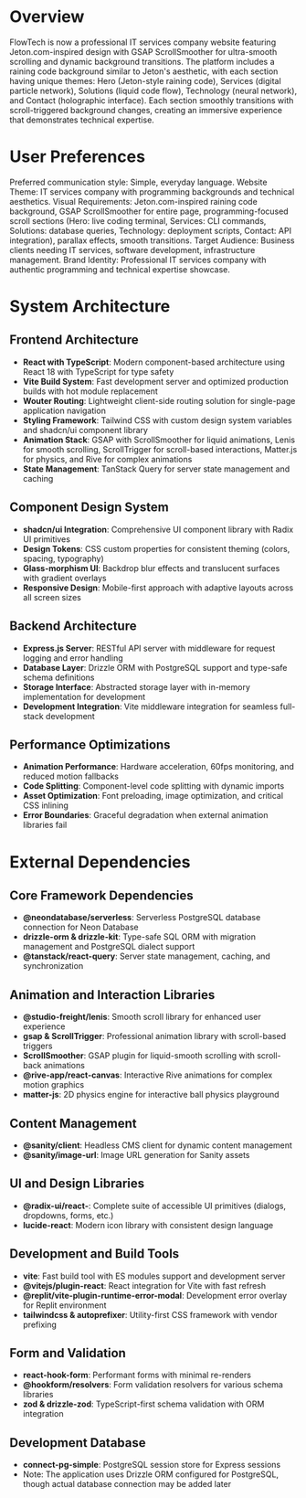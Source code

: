# Overview

FlowTech is now a professional IT services company website featuring Jeton.com-inspired design with GSAP ScrollSmoother for ultra-smooth scrolling and dynamic background transitions. The platform includes a raining code background similar to Jeton's aesthetic, with each section having unique themes: Hero (Jeton-style raining code), Services (digital particle network), Solutions (liquid code flow), Technology (neural network), and Contact (holographic interface). Each section smoothly transitions with scroll-triggered background changes, creating an immersive experience that demonstrates technical expertise.

# User Preferences

Preferred communication style: Simple, everyday language.
Website Theme: IT services company with programming backgrounds and technical aesthetics.
Visual Requirements: Jeton.com-inspired raining code background, GSAP ScrollSmoother for entire page, programming-focused scroll sections (Hero: live coding terminal, Services: CLI commands, Solutions: database queries, Technology: deployment scripts, Contact: API integration), parallax effects, smooth transitions.
Target Audience: Business clients needing IT services, software development, infrastructure management.
Brand Identity: Professional IT services company with authentic programming and technical expertise showcase.

# System Architecture

## Frontend Architecture
- **React with TypeScript**: Modern component-based architecture using React 18 with TypeScript for type safety
- **Vite Build System**: Fast development server and optimized production builds with hot module replacement
- **Wouter Routing**: Lightweight client-side routing solution for single-page application navigation
- **Styling Framework**: Tailwind CSS with custom design system variables and shadcn/ui component library
- **Animation Stack**: GSAP with ScrollSmoother for liquid animations, Lenis for smooth scrolling, ScrollTrigger for scroll-based interactions, Matter.js for physics, and Rive for complex animations
- **State Management**: TanStack Query for server state management and caching

## Component Design System
- **shadcn/ui Integration**: Comprehensive UI component library with Radix UI primitives
- **Design Tokens**: CSS custom properties for consistent theming (colors, spacing, typography)
- **Glass-morphism UI**: Backdrop blur effects and translucent surfaces with gradient overlays
- **Responsive Design**: Mobile-first approach with adaptive layouts across all screen sizes

## Backend Architecture
- **Express.js Server**: RESTful API server with middleware for request logging and error handling
- **Database Layer**: Drizzle ORM with PostgreSQL support and type-safe schema definitions
- **Storage Interface**: Abstracted storage layer with in-memory implementation for development
- **Development Integration**: Vite middleware integration for seamless full-stack development

## Performance Optimizations
- **Animation Performance**: Hardware acceleration, 60fps monitoring, and reduced motion fallbacks
- **Code Splitting**: Component-level code splitting with dynamic imports
- **Asset Optimization**: Font preloading, image optimization, and critical CSS inlining
- **Error Boundaries**: Graceful degradation when external animation libraries fail

# External Dependencies

## Core Framework Dependencies
- **@neondatabase/serverless**: Serverless PostgreSQL database connection for Neon Database
- **drizzle-orm & drizzle-kit**: Type-safe SQL ORM with migration management and PostgreSQL dialect support
- **@tanstack/react-query**: Server state management, caching, and synchronization

## Animation and Interaction Libraries
- **@studio-freight/lenis**: Smooth scroll library for enhanced user experience
- **gsap & ScrollTrigger**: Professional animation library with scroll-based triggers
- **ScrollSmoother**: GSAP plugin for liquid-smooth scrolling with scroll-back animations
- **@rive-app/react-canvas**: Interactive Rive animations for complex motion graphics
- **matter-js**: 2D physics engine for interactive ball physics playground

## Content Management
- **@sanity/client**: Headless CMS client for dynamic content management
- **@sanity/image-url**: Image URL generation for Sanity assets

## UI and Design Libraries
- **@radix-ui/react-**: Complete suite of accessible UI primitives (dialogs, dropdowns, forms, etc.)
- **lucide-react**: Modern icon library with consistent design language

## Development and Build Tools
- **vite**: Fast build tool with ES modules support and development server
- **@vitejs/plugin-react**: React integration for Vite with fast refresh
- **@replit/vite-plugin-runtime-error-modal**: Development error overlay for Replit environment
- **tailwindcss & autoprefixer**: Utility-first CSS framework with vendor prefixing

## Form and Validation
- **react-hook-form**: Performant forms with minimal re-renders
- **@hookform/resolvers**: Form validation resolvers for various schema libraries
- **zod & drizzle-zod**: TypeScript-first schema validation with ORM integration

## Development Database
- **connect-pg-simple**: PostgreSQL session store for Express sessions
- Note: The application uses Drizzle ORM configured for PostgreSQL, though actual database connection may be added later